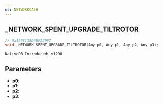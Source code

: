 ```yaml
---
ns: NETWORKCASH
---
```

## _NETWORK_SPENT_UPGRADE_TILTROTOR

```c
// 0x165E135D6DFA2907
void _NETWORK_SPENT_UPGRADE_TILTROTOR(Any p0, Any p1, Any p2, Any p3);
```

```
NativeDB Introduced: v1290
```

## Parameters
* **p0**:
* **p1**:
* **p2**:
* **p3**:
